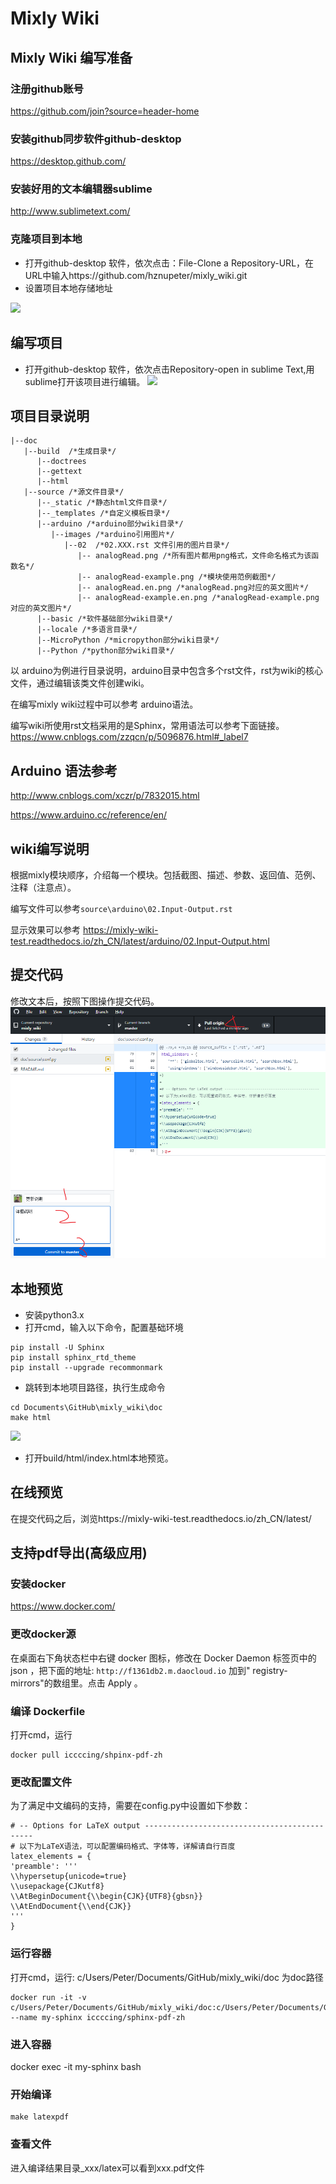 # Mixly Wiki 

## Mixly Wiki 编写准备

### 注册github账号
https://github.com/join?source=header-home

### 安装github同步软件github-desktop 
https://desktop.github.com/

### 安装好用的文本编辑器sublime
http://www.sublimetext.com/

### 克隆项目到本地
* 打开github-desktop 软件，依次点击：File-Clone a Repository-URL，在URL中输入https://github.com/hznupeter/mixly_wiki.git
* 设置项目本地存储地址

![](images/clone_repo.png)

## 编写项目
* 打开github-desktop 软件，依次点击Repository-open in sublime Text,用sublime打开该项目进行编辑。
![](images/sublime.png)

## 项目目录说明
```
|--doc
   |--build  /*生成目录*/
      |--doctrees
      |--gettext
      |--html
   |--source /*源文件目录*/
      |--_static /*静态html文件目录*/
      |--_templates /*自定义模板目录*/
      |--arduino /*arduino部分wiki目录*/
         |--images /*arduino引用图片*/
            |--02  /*02.XXX.rst 文件引用的图片目录*/
               |-- analogRead.png /*所有图片都用png格式，文件命名格式为该函数名*/
               |-- analogRead-example.png /*模块使用范例截图*/
               |-- analogRead.en.png /*analogRead.png对应的英文图片*/
               |-- analogRead-example.en.png /*analogRead-example.png对应的英文图片*/
      |--basic /*软件基础部分wiki目录*/
      |--locale /*多语言目录*/
      |--MicroPython /*micropython部分wiki目录*/
      |--Python /*python部分wiki目录*/

```
以 arduino为例进行目录说明，arduino目录中包含多个rst文件，rst为wiki的核心文件，通过编辑该类文件创建wiki。

在编写mixly wiki过程中可以参考 arduino语法。

编写wiki所使用rst文档采用的是Sphinx，常用语法可以参考下面链接。https://www.cnblogs.com/zzqcn/p/5096876.html#_label7
## Arduino 语法参考
http://www.cnblogs.com/xczr/p/7832015.html

https://www.arduino.cc/reference/en/


## wiki编写说明
根据mixly模块顺序，介绍每一个模块。包括截图、描述、参数、返回值、范例、注释（注意点）。

编写文件可以参考```source\arduino\02.Input-Output.rst```

显示效果可以参考 https://mixly-wiki-test.readthedocs.io/zh_CN/latest/arduino/02.Input-Output.html

## 提交代码

修改文本后，按照下图操作提交代码。
![](images/commit.png)

## 本地预览
* 安装python3.x
* 打开cmd，输入以下命令，配置基础环境
```
pip install -U Sphinx
pip install sphinx_rtd_theme
pip install --upgrade recommonmark
```
* 跳转到本地项目路径，执行生成命令
```
cd Documents\GitHub\mixly_wiki\doc
make html
```
![](images/cmd.png)
* 打开build/html/index.html本地预览。

## 在线预览
在提交代码之后，浏览https://mixly-wiki-test.readthedocs.io/zh_CN/latest/


## 支持pdf导出(高级应用)

### 安装docker 
https://www.docker.com/
### 更改docker源

在桌面右下角状态栏中右键 docker 图标，修改在 Docker Daemon 标签页中的 json ，把下面的地址:
```http://f1361db2.m.daocloud.io```
加到" registry-mirrors"的数组里。点击 Apply 。
### 编译 Dockerfile
打开cmd，运行
```
docker pull iccccing/shpinx-pdf-zh
```
### 更改配置文件

为了满足中文编码的支持，需要在config.py中设置如下参数：
```
# -- Options for LaTeX output ---------------------------------------------
# 以下为LaTeX语法，可以配置编码格式、字体等，详解请自行百度
latex_elements = {
'preamble': '''
\\hypersetup{unicode=true}
\\usepackage{CJKutf8}
\\AtBeginDocument{\\begin{CJK}{UTF8}{gbsn}}
\\AtEndDocument{\\end{CJK}}
'''
}

```
### 运行容器
打开cmd，运行:
c/Users/Peter/Documents/GitHub/mixly_wiki/doc 为doc路径
```
docker run -it -v c/Users/Peter/Documents/GitHub/mixly_wiki/doc:c/Users/Peter/Documents/GitHub/mixly_wiki/doc --name my-sphinx iccccing/sphinx-pdf-zh

```

### 进入容器
docker exec -it my-sphinx bash

### 开始编译
```
make latexpdf
```
### 查看文件

进入编译结果目录_xxx/latex可以看到xxx.pdf文件